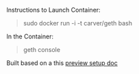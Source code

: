 Instructions to Launch Container:
> sudo docker run -i -t carver/geth bash

In the Container:
> geth console

Built based on a this [preview setup doc](https://docs.google.com/document/d/1fupguDpg-pB-EfBE7yqPEAtYQzXOo8iTd8rzIVggCs0/edit#heading=h.lp1k7b5k0stm)
